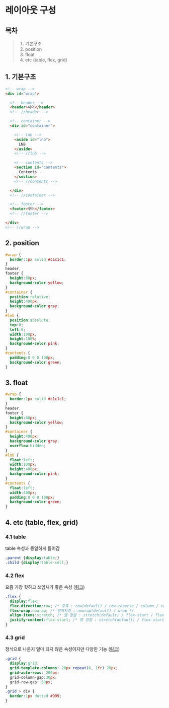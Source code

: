 # 레이아웃 구성

## 목차
> 1. 기본구조
> 2. position
> 3. float
> 4. etc (table, flex, grid)

## 1. 기본구조

``` html
<!-- wrap -->
<div id="wrap">

  <!-- header -->
  <header>해더</header>
  <!-- //header -->

  <!-- container -->
  <div id="container">

    <!-- lnb -->
    <aside id="lnb">
      LNB
    </aside>
    <!-- //lnb -->

    <!-- contents -->
    <section id="contents">
      Contents..
    </section>
    <!-- //contents -->

  </div>
  <!-- //container -->

  <!-- footer -->
  <footer>푸터</footer>
  <!-- //footer -->

</div>
<!-- //wrap -->
```


## 2. position
``` css
#wrap {
  border:1px solid #c1c1c1;
}
header, 
footer {
  height:60px;
  background-color:yellow;
}
#container {
  position:relative;
  height:400px;
  background-color:gray;
}
#lnb {
  position:absolute;
  top:0;
  left:0;
  width:100px;
  height:100%;
  background-color:pink;
}
#contents {
  padding:0 0 0 100px;
  background-color:green;
}
```


## 3. float
``` css
#wrap {
  border:1px solid #c1c1c1;
}
header, 
footer {
  height:60px;
  background-color:yellow;
}
#container {
  height:400px;
  background-color:gray;
  overflow:hidden;
}
#lnb {
  float:left;
  width:100px;
  height:400px;
  background-color:pink;
}
#contents {
  float:left;
  width:400px;
  padding:0 0 0 100px;
  background-color:green;
}
```


## 4. etc (table, flex, grid)

### 4.1 table
table 속성과 동일하게 들어감
``` css
.parent {display:table;}
.child {display:table-cell;}
```

### 4.2 flex
요즘 가장 핫하고 쓰임새가 좋은 속성 ([링크](https://css-tricks.com/snippets/css/a-guide-to-flexbox/))
``` css
.flex {
  display:flex;
  flex-direction:row; /* 주축 : row(default) / row-reserse / column / column-reverse */
  flex-wrap:nowrap; /* 영역지정 : nowrap(default) / wrap */
  align-items:stretch; /* 열 정렬 : stretch(default) / flex-start / flex-end / center */
  justify-content:flex-start; /* 행 정렬 : stretch(default) / flex-start / flex-end / center / space-around / space-between / space-evenly */
}
```

### 4.3 grid
정식으로 나온지 얼마 되지 않은 속성이지만 다양한 기능 ([링크](https://css-tricks.com/snippets/css/complete-guide-grid/))
``` css
.grid {
  display:grid;
  grid-template-columns: 20px repeat(6, 1fr) 20px;
  grid-auto-rows: 200px;
  grid-column-gap:30px;
  grid-row-gap: 50px;
}
.grid > div {
  border:1px dotted #999;
}

```